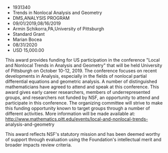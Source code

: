 
* 1931340
* Trends in Nonlocal Analysis and Geometry
* DMS,ANALYSIS PROGRAM
* 09/01/2019,08/16/2019
* Armin Schikorra,PA,University of Pittsburgh
* Standard Grant
* Marian Bocea
* 08/31/2020
* USD 15,000.00

This award provides funding for US participation in the conference "Local and
Nonlocal Trends in Analysis and Geometry" that will be held University of
Pittsburgh on October 10-12, 2019. The conference focuses on recent developments
in Analysis, especially in the fields of nonlocal partial differential equations
and geometric analysis. A number of distinguished mathematicians have agreed to
attend and speak at this conference. This award gives early career researchers,
members of underrepresented groups, and researchers not funded by NSF, an
opportunity to attend and participate in this conference. The organizing
committee will strive to make this funding opportunity known to target groups
through a number of different activities. More information will be made
available at: http://www.mathematics.pitt.edu/events/local-and-nonlocal-trends-
analysis-and-geometry

This award reflects NSF's statutory mission and has been deemed worthy of
support through evaluation using the Foundation's intellectual merit and broader
impacts review criteria.
